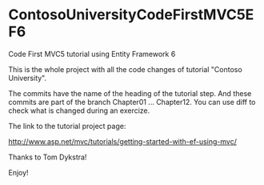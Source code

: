 # ContosoUniversityCodeFirstMVC5EF6

Code First MVC5 tutorial using Entity Framework 6

This is the whole project with all the code changes of tutorial "Contoso University".

The commits have the name of the heading of the tutorial step. And these commits are part of the branch Chapter01 ... Chapter12.
You can use diff to check what is changed during an exercize.

The link to the tutorial project page:

http://www.asp.net/mvc/tutorials/getting-started-with-ef-using-mvc/

Thanks to Tom Dykstra!

Enjoy!
